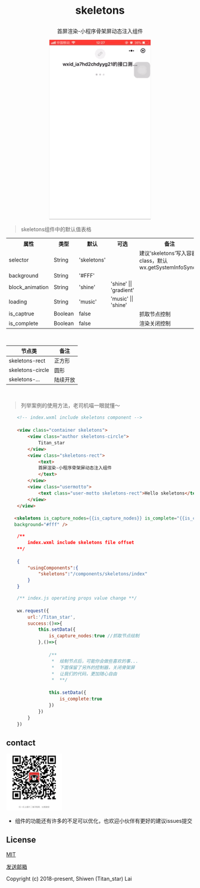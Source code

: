 # <p align="center" >skeletons</p>
<p align="center">首屏渲染-小程序骨架屏动态注入组件</p>
<p align="center">
    <a href="javascript:void(0)" target="_blank">
        <img src="./demo.gif" style="box-shadow:0 1px 1px rgba(0,0,0,.25);" alt="demo"/>
    </a>
</p>

>skeletons组件中的默认值表格
<div>
    <table>
        <tr>
            <th>属性</th>
            <th>类型</th>
            <th>默认</th>
            <th>可选</th>
            <th>备注</th>
        </tr>
        <tr>
            <td>selector</td>
            <td>String</td>
            <td>'skeletons'</td>
            <td></td>
            <td>建议‘skeletons’写入容器class，默认wx.getSystemInfoSync()</td>
        </tr>
        <tr>
            <td>background</td>
            <td>String</td>
            <td>'#FFF'</td>
            <td></td>
            <td></td>
        </tr>
        <tr>
            <td>block_animation</td>
            <td>String</td>
            <td>'shine'</td>
            <td>'shine' || 'gradient'</td>
            <td></td>
        </tr>
        <tr>
            <td>loading</td>
            <td>String</td>
            <td>'music'</td>
            <td>'music' || 'shine'</td>
            <td></td>
        </tr>
        <tr>
            <td>is_captrue</td>
            <td>Boolean</td>
            <td>false</td>
            <td></td>
            <td>抓取节点控制</td>
        </tr>
        <tr>
            <td>is_complete</td>
            <td>Boolean</td>
            <td>false</td>
            <td></td>
            <td>渲染关闭控制</td>
        </tr>
    </table>
</div>

<br/>

|节点类|备注|
|-|-|
|skeletons-rect|正方形|
|skeletons-circle|圆形|
|skeletons-...|陆续开放|

<br/>


>列举案例的使用方法，老司机喵一眼就懂～

```html
    <!-- index.wxml include skeletons component -->
    
    <view class="container skeletons">
        <view class="author skeletons-circle">
            Titan_star
        </view>
        <view class="skeletons-rect">
            <text>
            首屏渲染-小程序骨架屏动态注入组件
            </text>
        </view>
        <view class="usermotto">
            <text class="user-motto skeletons-rect">Hello skeletons</text>
        </view>
    </view>

   <skeletons is_capture_nodes={{is_capture_nodes}} is_complete="{{is_complete}}" loading="music" block_animation="shine" selector="skeletons"
   background="#fff" />

```

```json
    /**
        index.wxml include skeletons file offset
    **/

    {
        "usingComponents":{
            "skeletons":"/components/skeletons/index"
        }
    }
```

```javascript
    /** index.js operating props value change **/

    wx.request({
        url:'/Titan_star',
        success:()=>{
            this.setData({
                is_capture_nodes:true //抓取节点绘制
            },()=>{

                /** 
                 *  绘制节点后，可能你会做些喜欢的事...
                 *  下面保留了另外的控制器，关闭骨架屏
                 *  让我们的代码，更加随心自由
                 *  **/

                this.setData({
                    is_complete:true
                })
            })
        }
    })
```

## contact


<img src="./qrcode.jpg" width=150 alt=“wechat”/>

- 组件的功能还有许多的不足可以优化，也欢迎小伙伴有更好的建议issues提交


## License


[MIT](./LICENSE)

<a href="mailto:467158536@qq.com?subject=Hi Titan_star，给你提个建议">发送邮箱</a>

Copyright (c) 2018-present, Shiwen (Titan_star) Lai
